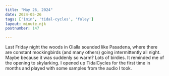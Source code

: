 ```yaml
---
title: "May 26, 2024"
date: 2024-05-26
tags: ['1min', 'tidal-cycles', 'foley']
layout: minute.njk
postnumber: 147

---
```



Last Friday night the woods in Olalla sounded like Pasadena, where there are constant mockingbirds (and many others) going intermittently all night. Maybe because it was suddenly so warm? Lots of birdies. It reminded me of the opening to skylarking. I opened up TidalCycles for the first time in months and played with some samples from the audio I took. 





